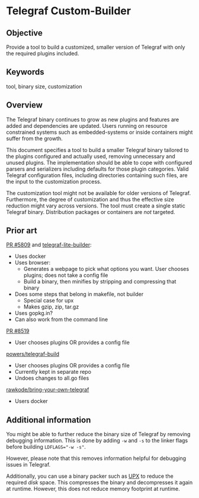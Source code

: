 # Telegraf Custom-Builder

## Objective

Provide a tool to build a customized, smaller version of Telegraf with only
the required plugins included.

## Keywords

tool, binary size, customization

## Overview

The Telegraf binary continues to grow as new plugins and features are added
and dependencies are updated. Users running on resource constrained systems
such as embedded-systems or inside containers might suffer from the growth.

This document specifies a tool to build a smaller Telegraf binary tailored to
the plugins configured and actually used, removing unnecessary and unused
plugins. The implementation should be able to cope with configured parsers and
serializers including defaults for those plugin categories. Valid Telegraf
configuration files, including directories containing such files, are the input
to the customization process.

The customization tool might not be available for older versions of Telegraf.
Furthermore, the degree of customization and thus the effective size reduction
might vary across versions. The tool must create a single static Telegraf
binary. Distribution packages or containers are *not* targeted.

## Prior art

[PR #5809](https://github.com/influxdata/telegraf/pull/5809) and
[telegraf-lite-builder](https://github.com/influxdata/telegraf/tree/telegraf-lite-builder/cmd/telegraf-lite-builder):

- Uses docker
- Uses browser:
  - Generates a webpage to pick what options you want. User chooses plugins;
    does not take a config file
  - Build a binary, then minifies by stripping and compressing that binary
- Does some steps that belong in makefile, not builder
  - Special case for upx
  - Makes gzip, zip, tar.gz
- Uses gopkg.in?
- Can also work from the command line

[PR #8519](https://github.com/influxdata/telegraf/pull/8519)

- User chooses plugins OR provides a config file

[powers/telegraf-build](https://github.com/powersj/telegraf-build)

- User chooses plugins OR provides a config file
- Currently kept in separate repo
- Undoes changes to all.go files

[rawkode/bring-your-own-telegraf](https://github.com/rawkode/bring-your-own-telegraf)

- Users docker

## Additional information

You might be able to further reduce the binary size of Telegraf by removing
debugging information. This is done by adding `-w` and `-s` to the linker flags
before building `LDFLAGS="-w -s"`.

However, please note that this removes information helpful for debugging issues
in Telegraf.

Additionally, you can use a binary packer such as [UPX](https://upx.github.io/)
to reduce the required *disk* space. This compresses the binary and decompresses
it again at runtime. However, this does not reduce memory footprint at runtime.
